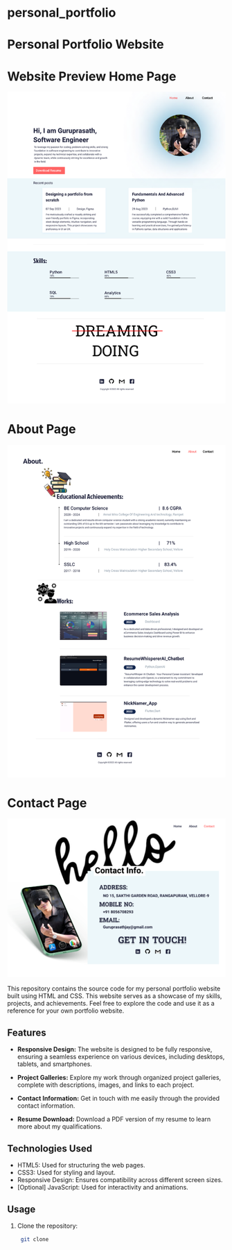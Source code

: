 # personal_portfolio

# Personal Portfolio Website
# Website Preview Home Page
![Website Preview](Home.png)
# About Page 
![Website Preview](about.png)
# Contact Page
![Website Preview](Contact.png)

This repository contains the source code for my personal portfolio website built using HTML and CSS. This website serves as a showcase of my skills, projects, and achievements. Feel free to explore the code and use it as a reference for your own portfolio website.

## Features

- **Responsive Design:** The website is designed to be fully responsive, ensuring a seamless experience on various devices, including desktops, tablets, and smartphones.

- **Project Galleries:** Explore my work through organized project galleries, complete with descriptions, images, and links to each project.

- **Contact Information:** Get in touch with me easily through the provided contact information.

- **Resume Download:** Download a PDF version of my resume to learn more about my qualifications.

## Technologies Used

- HTML5: Used for structuring the web pages.
- CSS3: Used for styling and layout.
- Responsive Design: Ensures compatibility across different screen sizes.
- [Optional] JavaScript: Used for interactivity and animations.

## Usage

1. Clone the repository:

   ```bash
    git clone 
